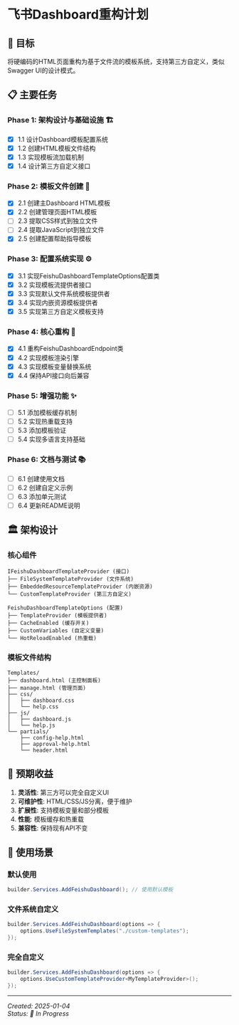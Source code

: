 # 飞书Dashboard重构计划

## 🎯 目标
将硬编码的HTML页面重构为基于文件流的模板系统，支持第三方自定义，类似Swagger UI的设计模式。

## 📋 主要任务

### Phase 1: 架构设计与基础设施 🏗️
- [x] 1.1 设计Dashboard模板配置系统
- [x] 1.2 创建HTML模板文件结构
- [x] 1.3 实现模板流加载机制
- [x] 1.4 设计第三方自定义接口

### Phase 2: 模板文件创建 📄
- [x] 2.1 创建主Dashboard HTML模板
- [x] 2.2 创建管理页面HTML模板  
- [ ] 2.3 提取CSS样式到独立文件
- [ ] 2.4 提取JavaScript到独立文件
- [x] 2.5 创建配置帮助指导模板

### Phase 3: 配置系统实现 ⚙️
- [x] 3.1 实现FeishuDashboardTemplateOptions配置类
- [x] 3.2 实现模板流提供者接口
- [x] 3.3 实现默认文件系统模板提供者
- [x] 3.4 实现内嵌资源模板提供者
- [x] 3.5 实现第三方自定义模板支持

### Phase 4: 核心重构 🔄
- [x] 4.1 重构FeishuDashboardEndpoint类
- [x] 4.2 实现模板渲染引擎
- [x] 4.3 实现模板变量替换系统
- [x] 4.4 保持API接口向后兼容

### Phase 5: 增强功能 ✨
- [ ] 5.1 添加模板缓存机制
- [ ] 5.2 实现热重载支持
- [ ] 5.3 添加模板验证
- [ ] 5.4 实现多语言支持基础

### Phase 6: 文档与测试 📚
- [ ] 6.1 创建使用文档
- [ ] 6.2 创建自定义示例
- [ ] 6.3 添加单元测试
- [ ] 6.4 更新README说明

## 🏛️ 架构设计

### 核心组件
```
IFeishuDashboardTemplateProvider (接口)
├── FileSystemTemplateProvider (文件系统)
├── EmbeddedResourceTemplateProvider (内嵌资源)  
└── CustomTemplateProvider (第三方自定义)

FeishuDashboardTemplateOptions (配置)
├── TemplateProvider (模板提供者)
├── CacheEnabled (缓存开关)
├── CustomVariables (自定义变量)
└── HotReloadEnabled (热重载)
```

### 模板文件结构
```
Templates/
├── dashboard.html (主控制面板)
├── manage.html (管理页面)
├── css/
│   ├── dashboard.css
│   └── help.css
├── js/
│   ├── dashboard.js
│   └── help.js
└── partials/
    ├── config-help.html
    ├── approval-help.html
    └── header.html
```

## 🚀 预期收益

1. **灵活性**: 第三方可以完全自定义UI
2. **可维护性**: HTML/CSS/JS分离，便于维护
3. **扩展性**: 支持模板变量和部分模板
4. **性能**: 模板缓存和热重载
5. **兼容性**: 保持现有API不变

## 🎨 使用场景

### 默认使用
```csharp
builder.Services.AddFeishuDashboard(); // 使用默认模板
```

### 文件系统自定义
```csharp
builder.Services.AddFeishuDashboard(options => {
    options.UseFileSystemTemplates("./custom-templates");
});
```

### 完全自定义
```csharp
builder.Services.AddFeishuDashboard(options => {
    options.UseCustomTemplateProvider<MyTemplateProvider>();
});
```

---
*Created: 2025-01-04*  
*Status: 🚧 In Progress*